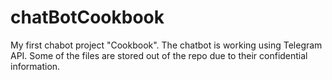 # chatBotCookbook
My first chabot project "Cookbook". The chatbot is working using Telegram API. Some of the files are stored out of the repo due to their confidential information.
